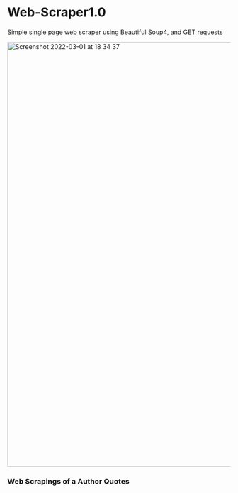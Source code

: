 # Web-Scraper1.0
Simple single page web scraper using Beautiful Soup4, and GET requests


<img width="958" alt="Screenshot 2022-03-01 at 18 34 37" src="https://user-images.githubusercontent.com/75100642/156228586-c4802251-6458-405d-b5af-8249d6a981c2.png">

### Web Scrapings of a Author Quotes
